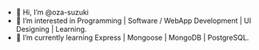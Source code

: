 - 👋 Hi, I’m @oza-suzuki
- 👀 I’m interested in Programming | Software / WebApp Development | UI Designing | Learning.
- 🌱 I’m currently learning Express | Mongoose | MongoDB | PostgreSQL.

<!---
oza-suzuki/oza-suzuki is a ✨ special ✨ repository because its `README.md` (this file) appears on your GitHub profile.
You can click the Preview link to take a look at your changes.
--->
